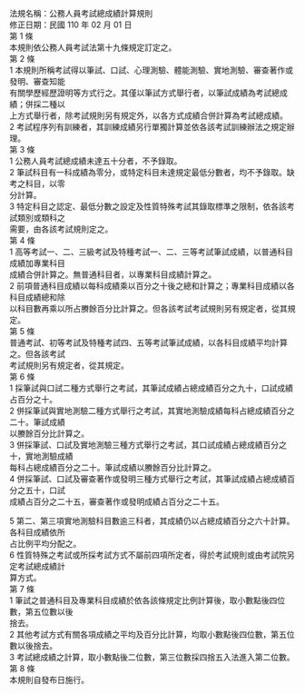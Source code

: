 法規名稱：公務人員考試總成績計算規則  
修正日期：民國 110 年 02 月 01 日  
第 1 條  
本規則依公務人員考試法第十九條規定訂定之。  
第 2 條  
1 本規則所稱考試得以筆試、口試、心理測驗、體能測驗、實地測驗、審查著作或發明、審查知能  
有關學歷經歷證明等方式行之。其僅以筆試方式舉行者，以筆試成績為考試總成績；併採二種以  
上方式舉行者，除考試規則另有規定外，以各方式成績合併計算為考試總成績。  
2 考試程序列有訓練者，其訓練成績另行單獨計算並依各該考試訓練辦法之規定辦理。  
第 3 條  
1 公務人員考試總成績未達五十分者，不予錄取。  
2 筆試科目有一科成績為零分，或特定科目未達規定最低分數者，均不予錄取。缺考之科目，以零  
分計算。  
3 特定科目之認定、最低分數之設定及性質特殊考試其錄取標準之限制，依各該考試類別或類科之  
需要，由各該考試規則定之。  
第 4 條  
1 高等考試一、二、三級考試及特種考試一、二、三等考試筆試成績，以普通科目成績加專業科目  
成績合併計算之。無普通科目者，以專業科目成績計算之。  
2 前項普通科目成績以每科成績乘以百分之十後之總和計算之；專業科目成績以各科目成績總和除  
以科目數再乘以所占賸餘百分比計算之。但各該考試考試規則另有規定者，從其規定。  
第 5 條  
普通考試、初等考試及特種考試四、五等考試筆試成績，以各科目成績平均計算之。但各該考試  
考試規則另有規定者，從其規定。  
第 6 條  
1 採筆試與口試二種方式舉行之考試，其筆試成績占總成績百分之九十，口試成績占百分之十。  
2 併採筆試與實地測驗二種方式舉行之考試，其實地測驗成績每科占總成績百分之二十。筆試成績  
以賸餘百分比計算之。  
3 併採筆試、口試及實地測驗三種方式舉行之考試，其口試成績占總成績百分之十，實地測驗成績  
每科占總成績百分之二十。筆試成績以賸餘百分比計算之。  
4 併採筆試、口試及審查著作或發明三種方式舉行之考試，其筆試成績占總成績百分之五十，口試  
成績占百分之二十五，審查著作或發明成績占百分之二十五。  


5 第二、第三項實地測驗科目數逾三科者，其成績仍以占總成績百分之六十計算。各科目成績依所  
占比例平均分配之。  
6 性質特殊之考試或所採考試方式不屬前四項所定者，得於考試規則或由考試院另定考試總成績計  
算方式。  
第 7 條  
1 筆試之普通科目及專業科目成績於依各該條規定比例計算後，取小數點後四位數，第五位數以後  
捨去。  
2 其他考試方式有關各項成績之平均及百分比計算，均取小數點後四位數，第五位數以後捨去。  
3 考試總成績之計算，取小數點後二位數，第三位數採四捨五入法進入第二位數。  
第 8 條  
本規則自發布日施行。  


